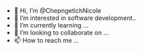 - 👋 Hi, I’m @ChepngetichNicole
- 👀 I’m interested in software development..
- 🌱 I’m currently learning ...
- 💞️ I’m looking to collaborate on ...
- 📫 How to reach me ...

<!---
Chepngetich3/Chepngetich3 is a ✨ special ✨ repository because its `README.md` (this file) appears on your GitHub profile.
You can click the Preview link to take a look at your changes.
--->
